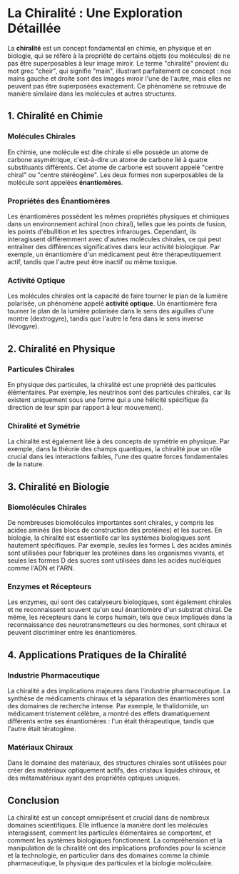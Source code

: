 # La Chiralité : Une Exploration Détaillée

La **chiralité** est un concept fondamental en chimie, en physique et en biologie, qui se réfère à la propriété de certains objets (ou molécules) de ne pas être superposables à leur image miroir. Le terme "chiralité" provient du mot grec "cheir", qui signifie "main", illustrant parfaitement ce concept : nos mains gauche et droite sont des images miroir l'une de l'autre, mais elles ne peuvent pas être superposées exactement. Ce phénomène se retrouve de manière similaire dans les molécules et autres structures.

## 1. Chiralité en Chimie

### Molécules Chirales
En chimie, une molécule est dite chirale si elle possède un atome de carbone asymétrique, c'est-à-dire un atome de carbone lié à quatre substituants différents. Cet atome de carbone est souvent appelé "centre chiral" ou "centre stéréogène". Les deux formes non superposables de la molécule sont appelées **énantiomères**.

### Propriétés des Énantiomères
Les énantiomères possèdent les mêmes propriétés physiques et chimiques dans un environnement achiral (non chiral), telles que les points de fusion, les points d'ébullition et les spectres infrarouges. Cependant, ils interagissent différemment avec d'autres molécules chirales, ce qui peut entraîner des différences significatives dans leur activité biologique. Par exemple, un énantiomère d'un médicament peut être thérapeutiquement actif, tandis que l'autre peut être inactif ou même toxique.

### Activité Optique
Les molécules chirales ont la capacité de faire tourner le plan de la lumière polarisée, un phénomène appelé **activité optique**. Un énantiomère fera tourner le plan de la lumière polarisée dans le sens des aiguilles d'une montre (dextrogyre), tandis que l'autre le fera dans le sens inverse (lévogyre).

## 2. Chiralité en Physique

### Particules Chirales
En physique des particules, la chiralité est une propriété des particules élémentaires. Par exemple, les neutrinos sont des particules chirales, car ils existent uniquement sous une forme qui a une hélicité spécifique (la direction de leur spin par rapport à leur mouvement).

### Chiralité et Symétrie
La chiralité est également liée à des concepts de symétrie en physique. Par exemple, dans la théorie des champs quantiques, la chiralité joue un rôle crucial dans les interactions faibles, l'une des quatre forces fondamentales de la nature.

## 3. Chiralité en Biologie

### Biomolécules Chirales
De nombreuses biomolécules importantes sont chirales, y compris les acides aminés (les blocs de construction des protéines) et les sucres. En biologie, la chiralité est essentielle car les systèmes biologiques sont hautement spécifiques. Par exemple, seules les formes L des acides aminés sont utilisées pour fabriquer les protéines dans les organismes vivants, et seules les formes D des sucres sont utilisées dans les acides nucléiques comme l'ADN et l'ARN.

### Enzymes et Récepteurs
Les enzymes, qui sont des catalyseurs biologiques, sont également chirales et ne reconnaissent souvent qu'un seul énantiomère d'un substrat chiral. De même, les récepteurs dans le corps humain, tels que ceux impliqués dans la reconnaissance des neurotransmetteurs ou des hormones, sont chiraux et peuvent discriminer entre les énantiomères.

## 4. Applications Pratiques de la Chiralité

### Industrie Pharmaceutique
La chiralité a des implications majeures dans l'industrie pharmaceutique. La synthèse de médicaments chiraux et la séparation des énantiomères sont des domaines de recherche intense. Par exemple, le thalidomide, un médicament tristement célèbre, a montré des effets dramatiquement différents entre ses énantiomères : l'un était thérapeutique, tandis que l'autre était tératogène.

### Matériaux Chiraux
Dans le domaine des matériaux, des structures chirales sont utilisées pour créer des matériaux optiquement actifs, des cristaux liquides chiraux, et des métamatériaux ayant des propriétés optiques uniques.

## Conclusion

La chiralité est un concept omniprésent et crucial dans de nombreux domaines scientifiques. Elle influence la manière dont les molécules interagissent, comment les particules élémentaires se comportent, et comment les systèmes biologiques fonctionnent. La compréhension et la manipulation de la chiralité ont des implications profondes pour la science et la technologie, en particulier dans des domaines comme la chimie pharmaceutique, la physique des particules et la biologie moléculaire.